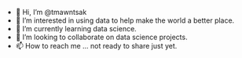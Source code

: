 - 👋 Hi, I’m @tmawntsak
- 👀 I’m interested in using data to help make the world a better place.
- 🌱 I’m currently learning data science.
- 💞️ I’m looking to collaborate on data science projects.
- 📫 How to reach me ... not ready to share just yet.

<!---
tmawntsak/tmawntsak is a ✨ special ✨ repository because its `README.md` (this file) appears on your GitHub profile.
You can click the Preview link to take a look at your changes.
--->
